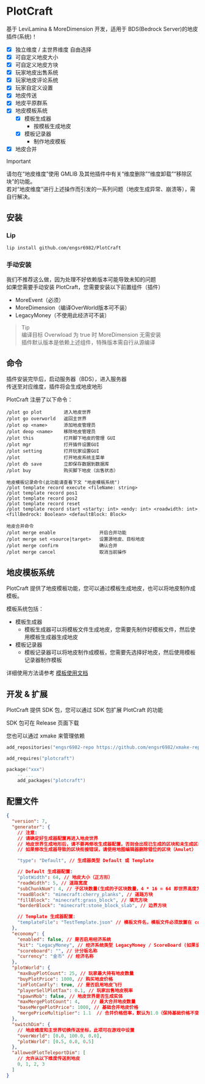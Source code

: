 # PlotCraft

基于 LeviLamina & MoreDimension 开发，适用于 BDS(Bedrock Server)的地皮插件(系统)！

- [x] 独立维度 / 主世界维度 自由选择
- [x] 可自定义地皮大小
- [x] 可自定义地皮方块
- [x] 玩家地皮出售系统
- [x] 玩家地皮评论系统
- [x] 玩家自定义设置
- [x] 地皮传送
- [x] 地皮平原群系
- [x] 地皮模板系统
  - [x] 模板生成器
    - 按模板生成地皮
  - [x] 模板记录器
    - 制作地皮模板
- [x] 地皮合并

> [!IMPORTANT]  
> 请勿在“地皮维度”使用 GMLIB 及其他插件中有关“维度删除”“维度卸载”“移除区块”的功能。  
> 若对“地皮维度”进行上述操作而引发的一系列问题（地皮生成异常、崩溃等），需自行解决。

## 安装

### Lip

```bash
lip install github.com/engsr6982/PlotCraft
```

### 手动安装

我们不推荐这么做，因为处理不好依赖版本可能导致未知的问题  
如果您需要手动安装 PlotCraft，您需要安装以下前置组件（插件）

- MoreEvent（必须）
- MoreDimension（编译OverWorld版本可不装）
- LegacyMoney（不使用此经济可不装）

> Tip  
> 编译目标 Overwload 为 true 时 MoreDimension 无需安装  
> 插件默认版本是依赖上述组件，特殊版本需自行从源编译

## 命令

插件安装完毕后，启动服务器（BDS），进入服务器  
传送至对应维度，插件将会生成地皮地形

PlotCraft 注册了以下命令：

```command
/plot go plot        进入地皮世界
/plot go overworld   返回主世界
/plot op <name>      添加地皮管理员
/plot deop <name>    移除地皮管理员
/plot this           打开脚下地皮的管理 GUI
/plot mgr            打开插件设置GUI
/plot setting        打开玩家设置GUI
/plot                打开地皮系统主菜单
/plot db save        立即保存数据到数据库
/plot buy            购买脚下地皮（出售状态）

地皮模板记录命令(此功能请查看下文 "地皮模板系统")
/plot template record execute <fileName: string>
/plot template record pos1
/plot template record pos2
/plot template record reset
/plot template record start <starty: int> <endy: int> <roadwidth: int> <fillBedrock: Boolean> <defaultBlock: Block>

地皮合并命令
/plot merge enable                开启合并功能
/plot merge set <source|target>   设置源地皮、目标地皮
/plot merge confirm               确认合并
/plot merge cancel                取消当前操作

```

## 地皮模板系统

PlotCraft 提供了地皮模板功能，您可以通过模板生成地皮，也可以将地皮制作成模板。

模板系统包括：

- 模板生成器
  - 模板生成器可以将模板文件生成地皮，您需要先制作好模板文件，然后使用模板生成器生成地皮
- 模板记录器
  - 模板记录器可以将地皮制作成模板，您需要先选择好地皮，然后使用模板记录器制作模板

详细使用方法请参考 [模板使用文档](./docs/TemplateSystem.md)

## 开发 & 扩展

PlotCraft 提供 SDK 包，您可以通过 SDK 包扩展 PlotCraft 的功能

SDK 包可在 Release 页面下载

您也可以通过 xmake 来管理依赖

```lua
add_repositories("engsr6982-repo https://github.com/engsr6982/xmake-repo.git")

add_requires("plotcraft")

package("xxx")
    -- ...
    add_packages("plotcraft")
```

## 配置文件

```json
{
  "version": 7,
  "generator": {
    // 注意:
    // 请确定好生成器配置再进入地皮世界
    // 地皮世界生成地形后，请不要再修改生成器配置，否则会出现已生成的区块和未生成区块之间前街错误（地形错误）
    // 如果修改生成器导致的区块衔接错误，请使用地图编辑器删除错位的区块（Amulet）

    "type": "Default", // 生成器类型 Default 或 Template

    // Default 生成器配置:
    "plotWidth": 64, // 地皮大小（正方形）
    "roadWidth": 5, // 道路宽度
    "subChunkNum": 4, // 子区块数量(生成的子区块数量，4 * 16 = 64 即世界高度为 0 )
    "roadBlock": "minecraft:cherry_planks", // 道路方块
    "fillBlock": "minecraft:grass_block", // 填充方块
    "borderBlock": "minecraft:stone_block_slab", // 边界方块

    // Template 生成器配置:
    "templateFile": "TestTemplate.json" // 模板文件名，模板文件必须放置在 config 目录下
  },
  "economy": {
    "enabled": false, // 是否启用经济系统
    "kit": "LegacyMoney", // 经济系统类型 LegacyMoney / ScoreBoard (如果设置 LegacyMoney 则需要安装 LegacyMoney)
    "scoreboard": "", // 计分板名称
    "currency": "金币" // 经济名称
  },
  "plotWorld": {
    "maxBuyPlotCount": 25, // 玩家最大持有地皮数量
    "buyPlotPrice": 1000, // 购买地皮价格
    "inPlotCanFly": true, // 是否启用地皮飞行
    "playerSellPlotTax": 0.1, // 玩家出售地皮税率
    "spawnMob": false, // 地皮世界是否生成实体
    "maxMergePlotCount": 4,    // 最大合并地皮数量
    "baseMergePlotPrice": 1000, // 基础合并地皮价格
    "mergePriceMultiplier": 1.1  // 合并价格倍率，默认为1.0（保持基础价格不变）
  },
  "switchDim": {
    // 地皮维度和主世界切换传送坐标，此项可在游戏中设置
    "overWorld": [0.0, 100.0, 0.0],
    "plotWorld": [0.5, 0.0, 0.5]
  },
  "allowedPlotTeleportDim": [
    // 允许从以下维度传送到地皮
    0, 1, 2, 3
  ]
}
```
